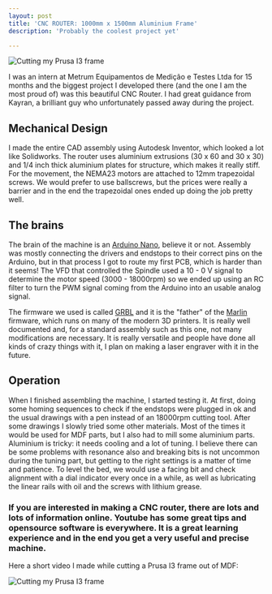```yaml
---
layout: post
title: 'CNC ROUTER: 1000mm x 1500mm Aluminium Frame'
description: 'Probably the coolest project yet'

---
```

<img alt="Cutting my Prusa I3 frame" src="/mypage/assets/images/cnc/cnc_solid.jpg" >

I was an intern at Metrum Equipamentos de Medição e Testes Ltda for 15 months and the biggest project I developed there (and the one I am the most proud of) was this beautiful CNC Router. I had great guidance from Kayran, a brilliant guy who unfortunately passed away during the project. 

## Mechanical Design

I made the entire CAD assembly using Autodesk Inventor, which looked a lot like Solidworks. The router uses aluminium extrusions (30 x 60 and 30 x 30) and 1/4 inch thick aluminium plates for structure, which makes it really stiff. For the movement, the NEMA23 motors are attached to 12mm trapezoidal screws. We would prefer to use ballscrews, but the prices were really a barrier and in the end the trapezoidal ones ended up doing the job pretty well.

## The brains

The brain of the machine is an [Arduino Nano](https://www.arduino.cc/), believe it or not. Assembly was mostly connecting the drivers and endstops to their correct pins on the Arduino, but in that process I got to route my first PCB, which is harder than it seems! The VFD that controlled the Spindle used a 10 - 0 V signal to determine the motor speed (3000 - 18000rpm) so we ended up using an RC filter to turn the PWM signal coming from the Arduino into an usable analog signal. 

The firmware we used is called [GRBL](https://github.com/grbl/grbl) and it is the "father" of the [Marlin](https://github.com/MarlinFirmware/Marlin) firmware, which runs on many of the modern 3D printers. It is really well documented and, for a standard assembly such as this one, not many modifications are necessary. It is really versatile and people have done all kinds of crazy things with it, I plan on making a laser engraver with it in the future.

## Operation

When I finished assembling the machine, I started testing it. At first, doing some homing sequences to check if the endstops were plugged in ok and the usual drawings with a pen instead of an 18000rpm cutting tool. After some drawings I slowly tried some other materials. Most of the times it would be used for MDF parts, but I also had to mill some aluminium parts. Aluminium is tricky: it needs cooling and a lot of tuning. I believe there can be some problems with resonance also and breaking bits is not uncommon during the tuning part, but getting to the right settings is a matter of time and patience. To level the bed, we would use a facing bit and check alignment with a dial indicator every once in a while, as well as lubricating the linear rails with oil and the screws with lithium grease.

### If you are interested in making a CNC router, there are lots and lots of information online. Youtube has some great tips and opensource software is everywhere. It is a great learning experience and in the end you get a very useful and precise machine.

Here a short video I made while cutting a Prusa I3 frame out of MDF:

<img alt="Cutting my Prusa I3 frame" src="/mypage/assets/images/cnc/cnc1.jpg" >
